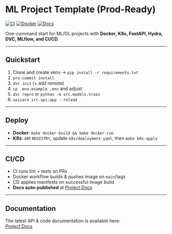 # ML Project Template (Prod-Ready)

[![CI](https://github.com/<your-username>/<repo-name>/actions/workflows/ci.yml/badge.svg)](https://github.com/<your-username>/<repo-name>/actions/workflows/ci.yml)
[![Docker](https://github.com/<your-username>/<repo-name>/actions/workflows/docker.yml/badge.svg)](https://github.com/<your-username>/<repo-name>/actions/workflows/docker.yml)
[![Docs](https://img.shields.io/badge/docs-pdoc-blue.svg)](https://<your-username>.github.io/<repo-name>/)

One-command start for ML/DL projects with **Docker, K8s, FastAPI, Hydra, DVC, MLflow, and CI/CD**.

---

## Quickstart
1. Clone and create venv → `pip install -r requirements.txt`  
2. `pre-commit install`  
3. `dvc init` (+ add remote)  
4. `cp .env.example .env` and adjust  
5. `dvc repro` or `python -m src.models.train`  
6. `uvicorn src.api:app --reload`  

---

## Deploy
- **Docker**: `make docker-build && make docker-run`  
- **K8s**: set `REGISTRY`, update `k8s/deployment.yaml`, then `make k8s-apply`  

---

## CI/CD
- CI runs lint + tests on PRs  
- Docker workflow builds & pushes image on `main`/tags  
- CD applies manifests on successful image build  
- **Docs auto-published** at [Project Docs](https://phiqubit.github.io/ml-project-template/)  

---

## Documentation
The latest API & code documentation is available here:  
[Project Docs](https://phiqubit.github.io/ml-project-template/)
